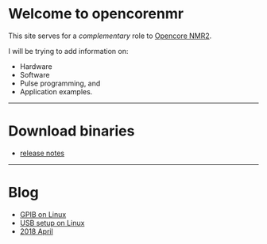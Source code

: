 # Welcome to opencorenmr

This site serves for a _complementary_ role to [Opencore NMR2](http://kuchem.kyoto-u.ac.jp/bun/indiv/takezo/opencorenmr2/index.html).

I will be trying to add information on:
 - Hardware
 - Software
 - Pulse programming, and
 - Application examples.

---

# Download binaries
- [release notes](release/release.md)

---

# Blog
- [GPIB on Linux](blog/gpibOnLinux.md)
- [USB setup on Linux](blog/USBSetupOnLinux.md)
- [2018 April](blog/2018Apr.md)

